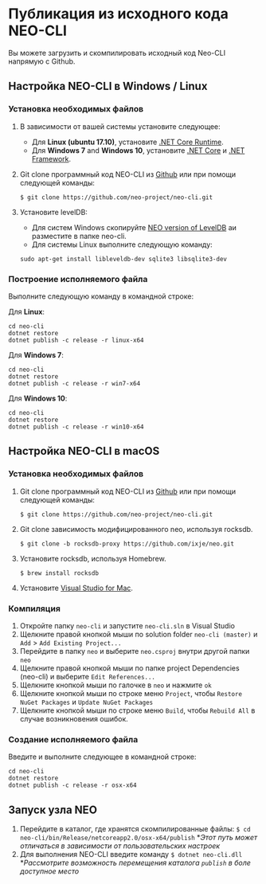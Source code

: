 # Публикация из исходного кода NEO-CLI 

Вы можете загрузить и скомпилировать исходный код Neo-CLI напрямую с Github.

## Настройка NEO-CLI в Windows / Linux

### Установка необходимых файлов 

1. В зависимости от вашей системы установите следующее:
   - Для  **Linux (ubuntu 17.10)**, установите [.NET Core Runtime](https://www.microsoft.com/net/download/linux).
   - Для **Windows 7** and **Windows 10**, установите [.NET Core](<https://www.microsoft.com/net/download/windows>) и [.NET Framework](https://www.microsoft.com/net/download/windows).

2. Git clone программный код NEO-CLI из [Github](https://github.com/neo-project/neo-cli.git) или при помощи следующей команды:

   ```
   $ git clone https://github.com/neo-project/neo-cli.git
   ```

3. Установите levelDB:

   - Для систем Windows скопируйте [NEO version of LevelDB](https://github.com/neo-project/leveldb) aи разместите в папке neo-cli.
   - Для системы Linux выполните следующую команду:

   ```
   sudo apt-get install libleveldb-dev sqlite3 libsqlite3-dev
   ```

### Построение исполняемого файла

Выполните следующую команду в командной строке:

Для **Linux**:

```
cd neo-cli
dotnet restore
dotnet publish -c release -r linux-x64
```

Для **Windows 7**:

```
cd neo-cli
dotnet restore
dotnet publish -c release -r win7-x64
```

Для **Windows 10**:

```
cd neo-cli
dotnet restore
dotnet publish -c release -r win10-x64
```

## Настройка NEO-CLI в macOS

### Установка необходимых файлов 

1. Git clone программный код NEO-CLI из [Github](https://github.com/neo-project/neo-cli.git) или при помощи следующей команды:

   ```
   $ git clone https://github.com/neo-project/neo-cli.git
   ```

2. Git clone зависимость модифицированного neo, используя rocksdb.

   ```
   $ git clone -b rocksdb-proxy https://github.com/ixje/neo.git
   ```

3. Установите rocksdb, используя Homebrew.

   ```
   $ brew install rocksdb
   ```

4. Установите [Visual Studio for Mac](https://www.visualstudio.com/vs/mac/).

### Компиляция

1. Откройте папку `neo-cli` и запустите `neo-cli.sln` в Visual Studio
2. Щелкните правой кнопкой мыши по solution folder `neo-cli (master)` и `Add` > `Add Existing Project...`
3. Перейдите в папку `neo` и выберите `neo.csproj` внутри другой папки  `neo`
4. Щелкните правой кнопкой мыши по папке project Dependencies (neo-cli) и выберите `Edit References...`
5. Щелкните кнопкой мыши по галочке в `neo` и нажмите `ok`
6. Щелкните кнопкой мыши по строке меню `Project`, чтобы `Restore NuGet Packages` и `Update NuGet Packages`
7. Щелкните кнопкой мыши по строке меню `Build`, чтобы `Rebuild All` в случае возникновения ошибок.

### Создание исполняемого файла 

Введите и выполните следующее в командной строке:

```
cd neo-cli
dotnet restore
dotnet publish -c release -r osx-x64
```

## Запуск узла NEO 

1. Перейдите в каталог, где хранятся скомпилированные файлы:
   `$ cd neo-cli/bin/Release/netcoreapp2.0/osx-x64/publish`
   **Этот путь может отличаться в зависимости от пользовательских настроек*
2. Для выполнения NEO-CLI введите команду `$ dotnet neo-cli.dll`
   **Рассмотрите возможность перемещения каталога `publish` в боле доступное место*
